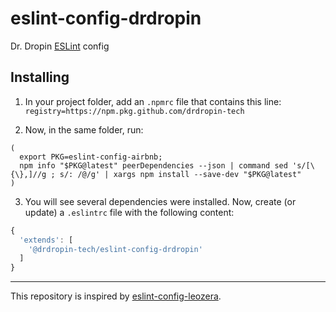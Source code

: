 # eslint-config-drdropin

Dr. Dropin [ESLint](https://eslint.org/) config

## Installing

1. In your project folder, add an `.npmrc` file that contains this line: `registry=https://npm.pkg.github.com/drdropin-tech`

2. Now, in the same folder, run:

```
(
  export PKG=eslint-config-airbnb;
  npm info "$PKG@latest" peerDependencies --json | command sed 's/[\{\},]//g ; s/: /@/g' | xargs npm install --save-dev "$PKG@latest"
)
```

3. You will see several dependencies were installed. Now, create (or update) a `.eslintrc` file with the following content:

```js
{
  'extends': [
    '@drdropin-tech/eslint-config-drdropin'
  ]
}
```

---

This repository is inspired by [eslint-config-leozera](https://github.com/leonardofaria/eslint-config-leozera).
